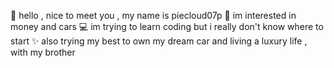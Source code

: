 🍵 hello , nice to meet you , my name is piecloud07p
💸 im interested in money and cars
💻 im trying to learn coding but i really don't know where to start
✨ also trying my best to own my dream car and living a luxury life , with my brother
